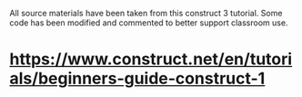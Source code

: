 All source materials have been taken from this construct 3 tutorial. Some code has been modified and commented to better support classroom use. 

# https://www.construct.net/en/tutorials/beginners-guide-construct-1

